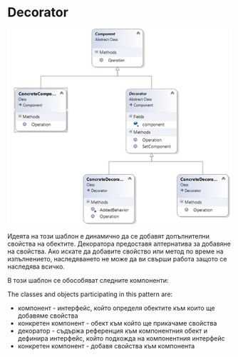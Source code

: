 # Decorator  

![alt text](images/Decorator.jpg "Decorator diagram")

Идеята на този шаблон е динамично да се добавят допълнителни свойства на обектите. Декоратора предоставя алтернатива за добавяне на свойства. Ако искате да добавите свойство или метод по време на изпълнението, наследяването не може да ви свърши работа защото се наследява всичко.

В този шаблон се обособяват следните компоненти:

The classes and objects participating in this pattern are:
* компонент - интерфейс, който определя обектите към които ще добавяме свойства
* конкретен компонент - обект към който ще прикачаме свойства
* декоратор - съдържа референция към компонентния обект и дефинира интерфейс, който подхожда на компонентния интерфейс
* конкретен компонент - добавя свойства към компонента

